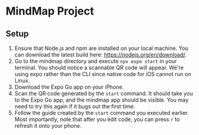 # MindMap Project

## Setup
1. Ensure that Node.js and npm are installed on your local machine. You can download the latest build here:  https://nodejs.org/en/download/.
2. Go to the mindmap directory and execute `npx expo start` in your terminal. You should notice a scannable QR code will appear. We're using expo rather than the CLI since native code for iOS cannot run on Linux.
3. Download the Expo Go app on your iPhone.
4. Scan the QR code generated by the `start` command. It should take you to the Expo Go app, and the mindmap app should be visible. You may need to try this again if it bugs out the first time.
5. Follow the guide created by the `start` command you executed earlier. Most importantly, note that after you edit code, you can press `r` to refresh it onto your phone.

